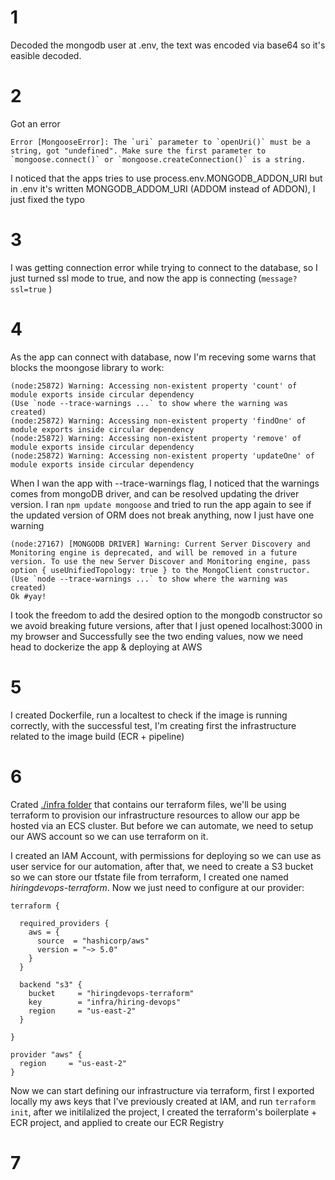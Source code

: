 # 1
Decoded the mongodb user at .env, the text was encoded via base64 so it's easible decoded.
# 2
Got an error 
```shell
Error [MongooseError]: The `uri` parameter to `openUri()` must be a string, got "undefined". Make sure the first parameter to `mongoose.connect()` or `mongoose.createConnection()` is a string.
```
I noticed that the apps tries to use process.env.MONGODB_ADDON_URI but in .env it's written MONGODB_ADDOM_URI (ADDOM instead of ADDON), I just fixed the typo

# 3 
I was getting connection error while trying to connect to the database, so I just turned ssl mode to true, and now the app is connecting (`message?ssl=true` )

# 4 
As the app can connect with database, now I'm receving some warns that blocks the moongose library to work: 
```shell
(node:25872) Warning: Accessing non-existent property 'count' of module exports inside circular dependency
(Use `node --trace-warnings ...` to show where the warning was created)
(node:25872) Warning: Accessing non-existent property 'findOne' of module exports inside circular dependency
(node:25872) Warning: Accessing non-existent property 'remove' of module exports inside circular dependency
(node:25872) Warning: Accessing non-existent property 'updateOne' of module exports inside circular dependency
```
When I wan the app with --trace-warnings flag, I noticed that the warnings comes from mongoDB driver, and can be resolved updating the driver version. I ran `npm update mongoose` and tried to run the app again to see if the updated version of ORM does not break anything, now I just have one warning

```shell
(node:27167) [MONGODB DRIVER] Warning: Current Server Discovery and Monitoring engine is deprecated, and will be removed in a future version. To use the new Server Discover and Monitoring engine, pass option { useUnifiedTopology: true } to the MongoClient constructor.
(Use `node --trace-warnings ...` to show where the warning was created)
Ok #yay!
```
I took the freedom to add the desired option to the mongodb constructor so we avoid breaking future versions, after that I just opened localhost:3000 in my browser and Successfully see the two ending values, now we need head to dockerize the app & deploying at AWS

# 5
I created Dockerfile, run a localtest to check if the image is running correctly, with the successful test, I'm creating first the infrastructure related to the image build (ECR + pipeline)

# 6 
Crated [./infra folder](./infra/) that contains our terraform files, we'll be using terraform to provision our infrastructure resources to allow our app be hosted via an ECS cluster. But before we can automate, we need to setup our AWS account so we can use terraform on it.

I created an IAM Account, with permissions for deploying so we can use as user service for our automation, after that, we need to create a S3 bucket so we can store our tfstate file from terraform, I created one named *hiringdevops-terraform*. Now we just need to configure at our provider:

```hcl
terraform {

  required_providers {
    aws = {
      source  = "hashicorp/aws"
      version = "~> 5.0"
    }
  }

  backend "s3" {
    bucket     = "hiringdevops-terraform"
    key        = "infra/hiring-devops"
    region     = "us-east-2"
  }

}

provider "aws" {
  region     = "us-east-2"
}
```

Now we can start defining our infrastructure via terraform, first I exported locally my aws keys that I've previously created at IAM, and run `terraform init`, after we initilalized the project, I created the terraform's boilerplate + ECR project, and applied to create our ECR Registry

# 7 